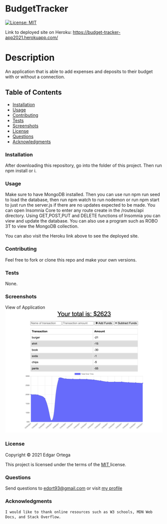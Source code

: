 # BudgetTracker

[![License: MIT](https://img.shields.io/badge/License-MIT-brightgreen.svg)](https://opensource.org/licenses/MIT)

Link to deployed site on Heroku: https://budget-tracker-app2021.herokuapp.com/

# Description
An application that is able to add expenses and deposits to their budget with or without a connection.


## Table of Contents

- [Installation](#installation)
- [Usage](#usage)
- [Contributing](#contributing)
- [Tests](#tests)
- [Screenshots](#screenshots)
- [License](#license)
- [Questions](#questions)
- [Acknowledgments](#acknowledgments)

### Installation
After downloading this repository, go into the folder of this project. Then run npm install or i. 

### Usage
Make sure to have MongoDB installed. Then you can use run npm run seed to load the database, then run npm watch to run nodemon or run npm start to just run the server.js if there are no updates expected to be made. You can open Insomnia Core to enter any route create in the /routes/api directory. Using GET,POST,PUT and DELETE functions of Insomnia you can view and update the database. You can also use a program such as ROBO 3T to view the MongoDB collection.

You can also visit the Heroku link above to see the deployed site.

### Contributing
Feel free to fork or clone this repo and make your own versions.


### Tests
None.


###  Screenshots 
View of Application
![plot](images/app.png)



###  License

Copyright &copy; 2021 Edgar Ortega

This project is licensed under the terms of the <a href="https://opensource.org/licenses/MIT" target= "_blank" > MIT </a> license.

### Questions

Send questions to edort93@gmail.com or visit <a href="https://github.com/edgarO93" target= "_blank" >my profile </a><br>

### Acknowledgments

```
I would like to thank online resources such as W3 schools, MDN Web Docs, and Stack Overflow.
```